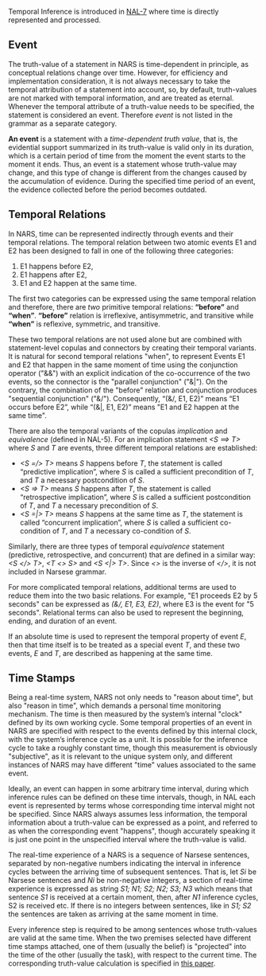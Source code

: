 Temporal Inference is introduced in [NAL-7](https://github.com/opennars/opennars/wiki/Non-Axiomatic-Logic-(NAL),-the-logic-behind-OpenNARS) where time is directly represented and processed.

## Event

The truth-value of a statement in NARS is time-dependent in principle, as conceptual relations change over time. However, for efficiency and implementation consideration, it is not always necessary to take the temporal attribution of a statement into account, so, by default, truth-values are not marked with temporal information, and are treated as eternal. Whenever the temporal attribute of a truth-value needs to be specified, the statement is considered an event. Therefore _event_ is not listed in the grammar as a separate category.

**An event** is a statement with a _time-dependent truth value_, that is, the evidential support summarized in its truth-value is valid only in its duration, which is a certain period of time from the moment the event starts to the moment it ends. Thus, an event is a statement whose truth-value may change, and this type of change is different from the changes caused by the accumulation of evidence. During the specified time period of an event, the evidence collected before the period becomes outdated.

## Temporal Relations

In NARS, time can be represented indirectly through events and their temporal relations. The temporal relation between two atomic events E1 and E2 has been designed to fall in one of the following three categories:

1. E1 happens before E2,
2. E1 happens after E2,
3. E1 and E2 happen at the same time.

The first two categories can be expressed using the same temporal relation and therefore, there are _two_ primitive temporal relations: **“before”** and **“when”**. **“before”** relation is irreflexive, antisymmetric, and transitive while **“when”** is reflexive, symmetric, and transitive. 

These two temporal relations are not used alone but are combined with statement-level copulas and connectors by creating their temporal variants. It is natural for second temporal relations "when", to represent Events E1 and E2 that happen in the same moment of time using the conjunction operator ("&&") with an explicit indication of the co-occurrence of the two events, so the connector is the "parallel conjunction" ("&|"). On the contrary, the combination of the "before" relation and conjunction produces "sequential conjunction" ("&/"). Consequently, “(&/, E1, E2)” means “E1 occurs before E2”, while “(&|, E1, E2)” means "E1 and E2 happen at the same time". 

There are also the temporal variants of the copulas _implication_ and _equivalence_ (defined in NAL-5). For an implication statement _<S ==> T>_ where _S_ and _T_ are events, three different temporal relations are established:
* _<S =/> T>_ means _S_ happens before _T_, the statement is called “predictive implication”, where _S_ is called a sufficient precondition of _T_, and _T_ a necessary postcondition of _S_.
* _<S =\> T>_ means _S_ happens after _T_, the statement is called “retrospective implication”, where _S_ is called a sufficient postcondition of _T_, and _T_ a necessary precondition of _S_.
* _<S =|> T>_ means _S_ happens at the same time as _T_, the statement is called “concurrent implication”, where _S_ is called a sufficient co-condition of _T_, and _T_ a necessary co-condition of _S_.

Similarly, there are three types of temporal _equivalence_ statement (predictive, retrospective, and concurrent) that are defined in a similar way: _<S </> T>_, _<T <\> S>_ and _<S <|> T>_. Since _<\>_ is the inverse of _</>_, it is not included in Narsese grammar. 

For more complicated temporal relations, additional terms are used to reduce them into the two basic relations. For example, "E1 proceeds E2 by 5 seconds" can be expressed as _(&/, E1, E3, E2)_, where E3 is the event for "5 seconds". Relational terms can also be used to represent the beginning, ending, and duration of an event.

If an absolute time is used to represent the temporal property of event _E_, then that time itself is to be treated as a special event _T_, and these two events, _E_ and _T_, are described as happening at the same time.

## Time Stamps

Being a real-time system, NARS not only needs to "reason about time", but also "reason in time", which demands a personal time monitoring mechanism. The time is then measured by the system’s internal "clock" defined by its own working cycle. Some temporal properties of an event in NARS are specified with respect to the events defined by this internal clock, with the system’s inference cycle as a unit. It is possible for the inference cycle to take a roughly constant time, though this measurement is obviously "subjective", as it is relevant to the unique system only, and different instances of NARS may have different "time" values associated to the same event. 

Ideally, an event can happen in some arbitrary time interval, during which inference rules can be defined on these time intervals, though, in NAL each event is represented by terms whose corresponding time interval might not be specified. Since NARS always assumes less information, the temporal information about a truth-value can be expressed as a point, and referred to as when the corresponding event "happens", though accurately speaking it is just one point in the unspecified interval where the truth-value is valid.

The real-time experience of a NARS is a sequence of Narsese sentences, separated by non-negative numbers indicating the interval in inference cycles between the arriving time of subsequent sentences. That is, let _Si_ be Narsese sentences and _Ni_ be non-negative integers, a section of real-time experience is expressed as string _S1; N1; S2; N2; S3; N3_
which means that sentence _S1_ is received at a certain moment, then, after _N1_ inference cycles, S2 is received etc. If there is no integers between sentences, like in _S1; S2_ the sentences are taken as arriving at the same moment in time.

Every inference step is required to be among sentences whose truth-values are valid at the same time. When the two premises selected have different time stamps attached, one of them (usually the belief) is "projected" into the time of the other (usually the task), with respect to the current time. The corresponding truth-value calculation is specified in [this paper](https://cis.temple.edu/~pwang/Publication/OpenNARS.pdf).





